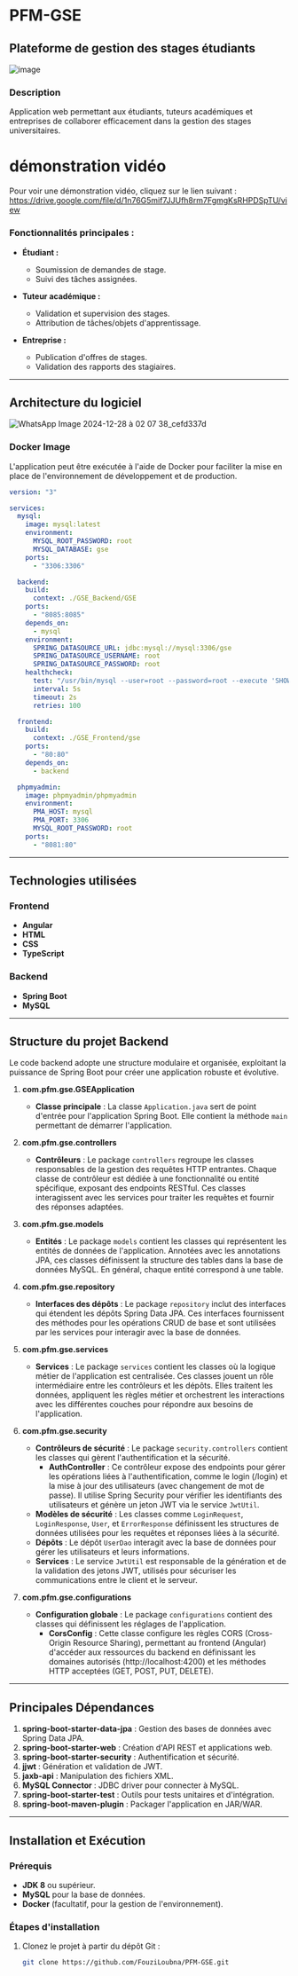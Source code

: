 # PFM-GSE
## Plateforme de gestion des stages étudiants
![image](https://github.com/user-attachments/assets/c7aee460-32bd-4263-b790-146a3b38095b)

### Description
Application web permettant aux étudiants, tuteurs académiques et entreprises de collaborer efficacement dans la gestion des stages universitaires.
# démonstration vidéo
Pour voir une démonstration vidéo, cliquez sur le lien suivant : 
https://drive.google.com/file/d/1n76G5mif7JJUfh8rm7FgmgKsRHPDSpTU/view

### Fonctionnalités principales :
- **Étudiant :**
  - Soumission de demandes de stage.
  - Suivi des tâches assignées.

- **Tuteur académique :**
  - Validation et supervision des stages.
  - Attribution de tâches/objets d'apprentissage.

- **Entreprise :**
  - Publication d'offres de stages.
  - Validation des rapports des stagiaires.

---

## Architecture du logiciel
![WhatsApp Image 2024-12-28 à 02 07 38_cefd337d](https://github.com/user-attachments/assets/22eee2b6-1f65-48cc-a8dc-36a0aafbef84)

### Docker Image

L'application peut être exécutée à l'aide de Docker pour faciliter la mise en place de l'environnement de développement et de production.
```yaml
version: "3"

services:
  mysql:
    image: mysql:latest
    environment:
      MYSQL_ROOT_PASSWORD: root
      MYSQL_DATABASE: gse
    ports:
      - "3306:3306"

  backend:
    build:
      context: ./GSE_Backend/GSE
    ports:
      - "8085:8085"
    depends_on:
      - mysql
    environment:
      SPRING_DATASOURCE_URL: jdbc:mysql://mysql:3306/gse
      SPRING_DATASOURCE_USERNAME: root
      SPRING_DATASOURCE_PASSWORD: root
    healthcheck:
      test: "/usr/bin/mysql --user=root --password=root --execute 'SHOW DATABASES;'"
      interval: 5s
      timeout: 2s
      retries: 100

  frontend:
    build:
      context: ./GSE_Frontend/gse
    ports:
      - "80:80"
    depends_on:
      - backend

  phpmyadmin:
    image: phpmyadmin/phpmyadmin
    environment:
      PMA_HOST: mysql
      PMA_PORT: 3306
      MYSQL_ROOT_PASSWORD: root
    ports:
      - "8081:80"
```
---

## Technologies utilisées

### Frontend
- **Angular**
- **HTML**
- **CSS**
- **TypeScript**

### Backend
- **Spring Boot**
- **MySQL**

---

## Structure du projet Backend

Le code backend adopte une structure modulaire et organisée, exploitant la puissance de Spring Boot pour créer une application robuste et évolutive.

1. **com.pfm.gse.GSEApplication**  
   - **Classe principale** : La classe `Application.java` sert de point d'entrée pour l'application Spring Boot. Elle contient la méthode `main` permettant de démarrer l'application.

2. **com.pfm.gse.controllers**  
   - **Contrôleurs** : Le package `controllers` regroupe les classes responsables de la gestion des requêtes HTTP entrantes. Chaque classe de contrôleur est dédiée à une fonctionnalité ou entité spécifique, exposant des endpoints RESTful. Ces classes interagissent avec les services pour traiter les requêtes et fournir des réponses adaptées.

3. **com.pfm.gse.models**  
   - **Entités** : Le package `models` contient les classes qui représentent les entités de données de l'application. Annotées avec les annotations JPA, ces classes définissent la structure des tables dans la base de données MySQL. En général, chaque entité correspond à une table.

4. **com.pfm.gse.repository**  
   - **Interfaces des dépôts** : Le package `repository` inclut des interfaces qui étendent les dépôts Spring Data JPA. Ces interfaces fournissent des méthodes pour les opérations CRUD de base et sont utilisées par les services pour interagir avec la base de données.

5. **com.pfm.gse.services**  
   - **Services** : Le package `services` contient les classes où la logique métier de l'application est centralisée. Ces classes jouent un rôle intermédiaire entre les contrôleurs et les dépôts. Elles traitent les données, appliquent les règles métier et orchestrent les interactions avec les différentes couches pour répondre aux besoins de l'application.

6. **com.pfm.gse.security**  
   - **Contrôleurs de sécurité** : Le package `security.controllers` contient les classes qui gèrent l'authentification et la sécurité.
     - **AuthController** : Ce contrôleur expose des endpoints pour gérer les opérations liées à l'authentification, comme le login (/login) et la mise à jour des utilisateurs (avec changement de mot de passe). Il utilise Spring Security pour vérifier les identifiants des utilisateurs et génère un jeton JWT via le service `JwtUtil`.
   - **Modèles de sécurité** : Les classes comme `LoginRequest`, `LoginResponse`, `User`, et `ErrorResponse` définissent les structures de données utilisées pour les requêtes et réponses liées à la sécurité.
   - **Dépôts** : Le dépôt `UserDao` interagit avec la base de données pour gérer les utilisateurs et leurs informations.
   - **Services** : Le service `JwtUtil` est responsable de la génération et de la validation des jetons JWT, utilisés pour sécuriser les communications entre le client et le serveur.

7. **com.pfm.gse.configurations**  
   - **Configuration globale** : Le package `configurations` contient des classes qui définissent les réglages de l'application.
     - **CorsConfig** : Cette classe configure les règles CORS (Cross-Origin Resource Sharing), permettant au frontend (Angular) d'accéder aux ressources du backend en définissant les domaines autorisés (http://localhost:4200) et les méthodes HTTP acceptées (GET, POST, PUT, DELETE).

---

## Principales Dépendances

1. **spring-boot-starter-data-jpa** : Gestion des bases de données avec Spring Data JPA.
2. **spring-boot-starter-web** : Création d'API REST et applications web.
3. **spring-boot-starter-security** : Authentification et sécurité.
4. **jjwt** : Génération et validation de JWT.
5. **jaxb-api** : Manipulation des fichiers XML.
6. **MySQL Connector** : JDBC driver pour connecter à MySQL.
7. **spring-boot-starter-test** : Outils pour tests unitaires et d'intégration.
8. **spring-boot-maven-plugin** : Packager l'application en JAR/WAR.

---

## Installation et Exécution

### Prérequis

- **JDK 8** ou supérieur.
- **MySQL** pour la base de données.
- **Docker** (facultatif, pour la gestion de l'environnement).

### Étapes d'installation

1. Clonez le projet à partir du dépôt Git :
   ```bash
   git clone https://github.com/FouziLoubna/PFM-GSE.git
